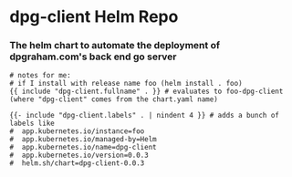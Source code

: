 # dpg-client Helm Repo

### The helm chart to automate the deployment of dpgraham.com's back end go server

```
# notes for me:
# if I install with release name foo (helm install . foo)
{{ include "dpg-client.fullname" . }} # evaluates to foo-dpg-client (where "dpg-client" comes from the chart.yaml name)

{{- include "dpg-client.labels" . | nindent 4 }} # adds a bunch of labels like
#  app.kubernetes.io/instance=foo
#  app.kubernetes.io/managed-by=Helm
#  app.kubernetes.io/name=dpg-client
#  app.kubernetes.io/version=0.0.3
#  helm.sh/chart=dpg-client-0.0.3

```

